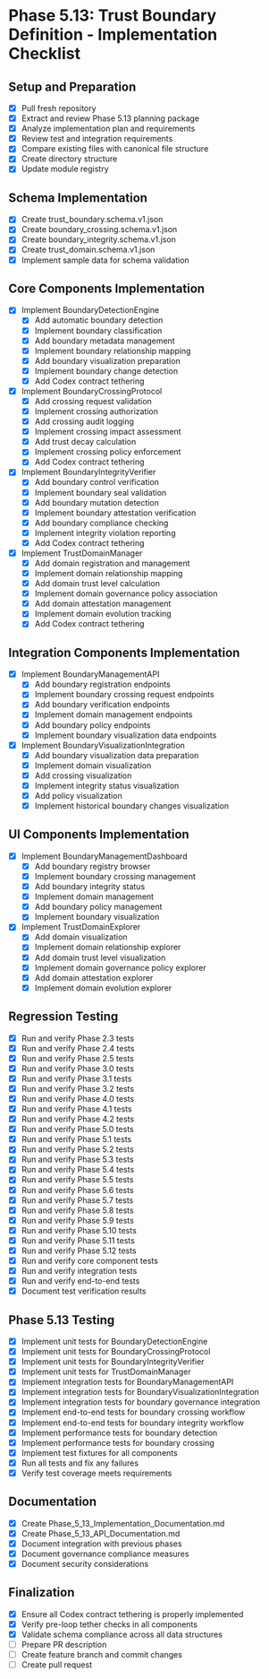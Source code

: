 # Phase 5.13: Trust Boundary Definition - Implementation Checklist

## Setup and Preparation
- [x] Pull fresh repository
- [x] Extract and review Phase 5.13 planning package
- [x] Analyze implementation plan and requirements
- [x] Review test and integration requirements
- [x] Compare existing files with canonical file structure
- [x] Create directory structure
- [x] Update module registry

## Schema Implementation
- [x] Create trust_boundary.schema.v1.json
- [x] Create boundary_crossing.schema.v1.json
- [x] Create boundary_integrity.schema.v1.json
- [x] Create trust_domain.schema.v1.json
- [x] Implement sample data for schema validation

## Core Components Implementation
- [x] Implement BoundaryDetectionEngine
  - [x] Add automatic boundary detection
  - [x] Implement boundary classification
  - [x] Add boundary metadata management
  - [x] Implement boundary relationship mapping
  - [x] Add boundary visualization preparation
  - [x] Implement boundary change detection
  - [x] Add Codex contract tethering
- [x] Implement BoundaryCrossingProtocol
  - [x] Add crossing request validation
  - [x] Implement crossing authorization
  - [x] Add crossing audit logging
  - [x] Implement crossing impact assessment
  - [x] Add trust decay calculation
  - [x] Implement crossing policy enforcement
  - [x] Add Codex contract tethering
- [x] Implement BoundaryIntegrityVerifier
  - [x] Add boundary control verification
  - [x] Implement boundary seal validation
  - [x] Add boundary mutation detection
  - [x] Implement boundary attestation verification
  - [x] Add boundary compliance checking
  - [x] Implement integrity violation reporting
  - [x] Add Codex contract tethering
- [x] Implement TrustDomainManager
  - [x] Add domain registration and management
  - [x] Implement domain relationship mapping
  - [x] Add domain trust level calculation
  - [x] Implement domain governance policy association
  - [x] Add domain attestation management
  - [x] Implement domain evolution tracking
  - [x] Add Codex contract tethering

## Integration Components Implementation
- [x] Implement BoundaryManagementAPI
  - [x] Add boundary registration endpoints
  - [x] Implement boundary crossing request endpoints
  - [x] Add boundary verification endpoints
  - [x] Implement domain management endpoints
  - [x] Add boundary policy endpoints
  - [x] Implement boundary visualization data endpoints
- [x] Implement BoundaryVisualizationIntegration
  - [x] Add boundary visualization data preparation
  - [x] Implement domain visualization
  - [x] Add crossing visualization
  - [x] Implement integrity status visualization
  - [x] Add policy visualization
  - [x] Implement historical boundary changes visualization

## UI Components Implementation
- [x] Implement BoundaryManagementDashboard
  - [x] Add boundary registry browser
  - [x] Implement boundary crossing management
  - [x] Add boundary integrity status
  - [x] Implement domain management
  - [x] Add boundary policy management
  - [x] Implement boundary visualization
- [x] Implement TrustDomainExplorer
  - [x] Add domain visualization
  - [x] Implement domain relationship explorer
  - [x] Add domain trust level visualization
  - [x] Implement domain governance policy explorer
  - [x] Add domain attestation explorer
  - [x] Implement domain evolution explorer

## Regression Testing
- [x] Run and verify Phase 2.3 tests
- [x] Run and verify Phase 2.4 tests
- [x] Run and verify Phase 2.5 tests
- [x] Run and verify Phase 3.0 tests
- [x] Run and verify Phase 3.1 tests
- [x] Run and verify Phase 3.2 tests
- [x] Run and verify Phase 4.0 tests
- [x] Run and verify Phase 4.1 tests
- [x] Run and verify Phase 4.2 tests
- [x] Run and verify Phase 5.0 tests
- [x] Run and verify Phase 5.1 tests
- [x] Run and verify Phase 5.2 tests
- [x] Run and verify Phase 5.3 tests
- [x] Run and verify Phase 5.4 tests
- [x] Run and verify Phase 5.5 tests
- [x] Run and verify Phase 5.6 tests
- [x] Run and verify Phase 5.7 tests
- [x] Run and verify Phase 5.8 tests
- [x] Run and verify Phase 5.9 tests
- [x] Run and verify Phase 5.10 tests
- [x] Run and verify Phase 5.11 tests
- [x] Run and verify Phase 5.12 tests
- [x] Run and verify core component tests
- [x] Run and verify integration tests
- [x] Run and verify end-to-end tests
- [x] Document test verification results

## Phase 5.13 Testing
- [x] Implement unit tests for BoundaryDetectionEngine
- [x] Implement unit tests for BoundaryCrossingProtocol
- [x] Implement unit tests for BoundaryIntegrityVerifier
- [x] Implement unit tests for TrustDomainManager
- [x] Implement integration tests for BoundaryManagementAPI
- [x] Implement integration tests for BoundaryVisualizationIntegration
- [x] Implement integration tests for boundary governance integration
- [x] Implement end-to-end tests for boundary crossing workflow
- [x] Implement end-to-end tests for boundary integrity workflow
- [x] Implement performance tests for boundary detection
- [x] Implement performance tests for boundary crossing
- [x] Implement test fixtures for all components
- [x] Run all tests and fix any failures
- [x] Verify test coverage meets requirements

## Documentation
- [x] Create Phase_5_13_Implementation_Documentation.md
- [x] Create Phase_5_13_API_Documentation.md
- [x] Document integration with previous phases
- [x] Document governance compliance measures
- [x] Document security considerations

## Finalization
- [x] Ensure all Codex contract tethering is properly implemented
- [x] Verify pre-loop tether checks in all components
- [x] Validate schema compliance across all data structures
- [ ] Prepare PR description
- [ ] Create feature branch and commit changes
- [ ] Create pull request

